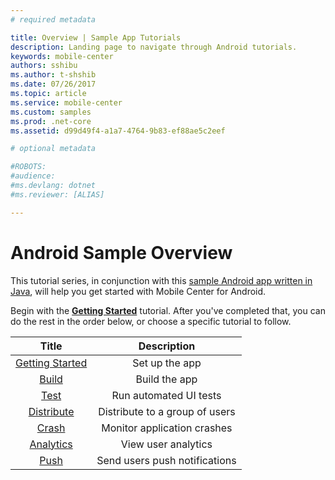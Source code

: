 ```yaml
---
# required metadata

title: Overview | Sample App Tutorials
description: Landing page to navigate through Android tutorials.
keywords: mobile-center
authors: sshibu
ms.author: t-shshib
ms.date: 07/26/2017
ms.topic: article
ms.service: mobile-center
ms.custom: samples
ms.prod: .net-core
ms.assetid: d99d49f4-a1a7-4764-9b83-ef88ae5c2eef

# optional metadata

#ROBOTS:
#audience:
#ms.devlang: dotnet
#ms.reviewer: [ALIAS]

---
```



# Android Sample Overview

This tutorial series, in conjunction with this [sample Android app written in Java](https://github.com/MobileCenter/sampleapp-android), will help you get started with Mobile Center for Android.

Begin with the [**Getting Started**](getting-started.md) tutorial. After you've completed that, you can do the rest in the order below, or choose a specific tutorial to follow.

| Title | Description |
|:-:|:-:|
| [Getting Started](getting-started.md) | Set up the app |
| [Build](build.md) | Build the app |
| [Test](test.md) | Run automated UI tests |
| [Distribute](distribute.md)| Distribute to a group of users |
| [Crash](crashes.md) | Monitor application crashes |
| [Analytics](analytics.md)  | View user analytics |
| [Push](push.md) | Send users push notifications |
